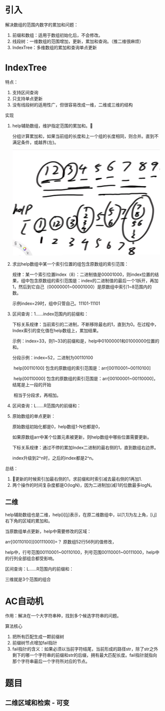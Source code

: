 # 引入

解决数组的范围内数字的累加和问题：

1. 前缀和数组：适用于数组初始化后，不会修改。
2. 线段树：一维数组的范围增加，更新，累加和查询。（推二维很麻烦）
3. IndexTree：多维数组的累加和查询单点更新

# IndexTree

特点：

1. 支持区间查询
2. 只支持单点更新
3. 没有线段树的适用性广，但很容易改成一维，二维或三维的结构

实现

1. help辅助数组，维护指定范围的累加和。

   分组计算累加和，如果当前组的长度和上一个组的长度相同，则合并。直到不满足条件，或越界(左)。

   ![image-20220214221807643](images/image-20220214221807643.png)

2. 求出help数组中某一个索引位置的组包含原数组的索引范围：

   规律：某一个索引位置Index（8）：二进制值是00001000，则index位置的结果，组中包含原数组的索引范围是：index的二进制值的最后一个1拆开，再加1，然后到它自己（00000001~00001000）是原数组中索引1~8范围内的数。

   示例index=29时，组中只管自己。11101-11101

3. 区间查询：1......index范围内的前缀和：

   下标关系规律：当前索引的二进制，不断移除最右的1，直到为0。在过程中，Index索引的变化值在help数组上，累加结果。

   示例：index=33，则1~33的前缀和是，help中01000001和01000000位置的和。

   分段示例：index=52，二进制为00110100 

   ​			help[00110100] 包含的原数组的索引范围是：arr[00110001~00110100]

   ​			help[00110000] 包含的原数组的索引范围是：arr[00100001~00110000]，结尾是上一段的开始

   ​			相当于分段求，再相加。				    

4. 区间查询：L......R范围内的前缀和：

   

5. 原始数组的单点更新：

   原始数组初始化都是0，help数组1-N也都是0，

   如果原数组arr中某个位置元素被更新，则help数组中哪些位置需要更新。

   下标关系规律：通过不停的累加Index二进制的最右侧的1，直到数组右边界。

   index升级到2^n时，之后的index都是2^n。

总结：

1. 更新的时候索引加最右侧的1，求前缀和时索引减去最右侧的1再加1.
2. 两个操作的时间复杂度都是O(logN)，因为二进制加(减)1的位数最多logN。

## 二维

help辅助数组也是二维，help[i]\[j]表示，在原二维数组中，以[1,1]为左上角，[i,j]右下角的区域的累加和。

当原数组单点更新，help中需要修改的区域：

arr[00110100]\[00111000]=？ 原数组52行56列的值修改，

help中，行号范围00110001~00110100，列号范围00110001~00111000，help中的行列全部组合都受影响。

区间查询：L......R范围内的前缀和：

三维就是3个范围的组合

# AC自动机

作用：解决在一个大字符串种，找到多个候选字符串的问题。

算法核心

1. 把所有匹配生成一颗前缀树
2. 前缀树节点增加fail指针
3. fail指针的含义：如果必须以当前字符结尾，当前形成的路径str，除了str之外剩下的哪一个字符串的前缀和str的后缀，拥有最大匹配长度。fail指针就指向那个字符串最后一个字符所对应的节点。

# 题目

## 二维区域和检索 - 可变

